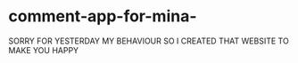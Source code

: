 # comment-app-for-mina-
SORRY FOR YESTERDAY MY BEHAVIOUR SO I CREATED THAT WEBSITE TO MAKE YOU HAPPY 
